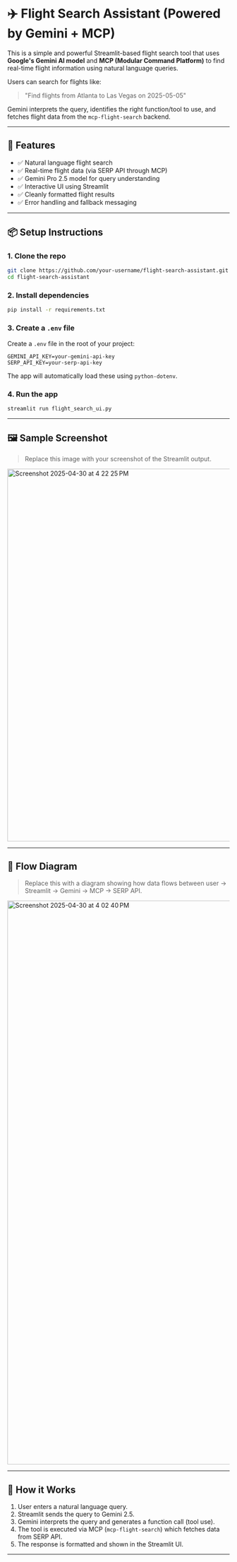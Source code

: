 # ✈️ Flight Search Assistant (Powered by Gemini + MCP)

This is a simple and powerful Streamlit-based flight search tool that uses **Google's Gemini AI model** and **MCP (Modular Command Platform)** to find real-time flight information using natural language queries.

Users can search for flights like:

> "Find flights from Atlanta to Las Vegas on 2025-05-05"

Gemini interprets the query, identifies the right function/tool to use, and fetches flight data from the `mcp-flight-search` backend.

---

## 🔧 Features

- ✅ Natural language flight search
- ✅ Real-time flight data (via SERP API through MCP)
- ✅ Gemini Pro 2.5 model for query understanding
- ✅ Interactive UI using Streamlit
- ✅ Cleanly formatted flight results
- ✅ Error handling and fallback messaging

---

## 📦 Setup Instructions

### 1. Clone the repo

```bash
git clone https://github.com/your-username/flight-search-assistant.git
cd flight-search-assistant
```

### 2. Install dependencies

```bash
pip install -r requirements.txt
```

### 3. Create a `.env` file

Create a `.env` file in the root of your project:

```env
GEMINI_API_KEY=your-gemini-api-key
SERP_API_KEY=your-serp-api-key
```

The app will automatically load these using `python-dotenv`.

### 4. Run the app

```bash
streamlit run flight_search_ui.py
```

---

## 🖼 Sample Screenshot

> Replace this image with your screenshot of the Streamlit output.

<img width="844" alt="Screenshot 2025-04-30 at 4 22 25 PM" src="https://github.com/user-attachments/assets/3e6cc192-e7e1-4d02-9806-5bf0a55f3c8c" />

---

## 🔁 Flow Diagram

> Replace this with a diagram showing how data flows between user → Streamlit → Gemini → MCP → SERP API.

<img width="1277" alt="Screenshot 2025-04-30 at 4 02 40 PM" src="https://github.com/user-attachments/assets/3b2f192e-cee9-4e01-84c9-8fe49e2964e3" />

---

## 🧠 How it Works

1. User enters a natural language query.
2. Streamlit sends the query to Gemini 2.5.
3. Gemini interprets the query and generates a function call (tool use).
4. The tool is executed via MCP (`mcp-flight-search`) which fetches data from SERP API.
5. The response is formatted and shown in the Streamlit UI.

---
